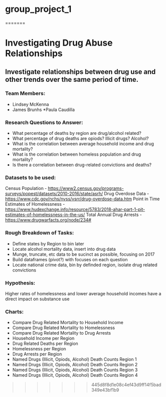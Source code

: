 # group_project_1
=======
# Investigating Drug Abuse Relationships
## Investigate relationships between drug use and other trends over the same period of time.

### Team Members: 
* Lindsey McKenna
* James Brunhs
*Paula Caudilla

### Research Questions to Answer: 
  * What percentage of deaths by region are drug/alcohol related?
  * What percentage of drug deaths are opiods? Illicit drugs? Alcohol?
  * What is the correlation between average household income and drug mortality?
  * What is the correlation between homeless population and drug mortality?
  * Is there a correlation between drug-related convictions and deaths?

### Datasets to be used:
Census Population - https://www2.census.gov/programs-surveys/popest/datasets/2010-2016/state/asrh/
Drug Overdose Data - https://www.cdc.gov/nchs/nvss/vsrr/drug-overdose-data.htm
Point in Time Estimates of Homelessness - https://www.hudexchange.info/resource/5783/2018-ahar-part-1-pit-estimates-of-homelessness-in-the-us/
Total Annual Drug Arrests - https://www.drugwarfacts.org/node/234#

### Rough Breakdown of Tasks: 
  * Define states by Region to bin later
  * Locate alcohol mortality data, insert into drug data
  * Munge, truncate, etc data to be sucinct as possible, focusing on 2017
  * Build dataframes (pivot?) with focuses on each question
  * Locate national crime data, bin by definded region, isolate drug related convictions

### Hypothesis: 
Higher rates of homelessness and lower average household incomes have a direct impact on substance use

### Charts:
* Compare Drug Related Mortality to Household Income
* Compare Drug Related Mortality to Homelessness
* Compare Drug Related Mortality to Drug Arrests
* Household Income per Region
* Drug Related Deaths per Region
* Homelessness per Region
* Drug Arrests per Region
* Named Drugs (Illicit, Opiods, Alcohol) Death Counts Region 1
* Named Drugs (Illicit, Opiods, Alcohol) Death Counts Region 2
* Named Drugs (Illicit, Opiods, Alcohol) Death Counts Region 3
* Named Drugs (Illicit, Opiods, Alcohol) Death Counts Region 4

>>>>>>> 445d8f8d1e08c4ef43d9ff14f5bad349e43bf1b9

